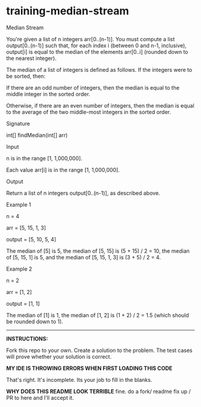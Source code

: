 # training-median-stream

Median Stream

You're given a list of n integers arr[0..(n-1)]. You must compute a list output[0..(n-1)] such that, for each index i (between 0 and n-1, inclusive), output[i] is equal to the median of the elements arr[0..i] (rounded down to the nearest integer).

The median of a list of integers is defined as follows. If the integers were to be sorted, then:

If there are an odd number of integers, then the median is equal to the middle integer in the sorted order.

Otherwise, if there are an even number of integers, then the median is equal to the average of the two middle-most integers in the sorted order.

Signature

int[] findMedian(int[] arr)

Input

n is in the range [1, 1,000,000].

Each value arr[i] is in the range [1, 1,000,000].

Output

Return a list of n integers output[0..(n-1)], as described above.

Example 1

n = 4

arr = [5, 15, 1, 3]

output = [5, 10, 5, 4]

The median of [5] is 5, the median of [5, 15] is (5 + 15) / 2 = 10, the median of [5, 15, 1] is 5, and the median of [5, 15, 1, 3] is (3 + 5) / 2 = 4.

Example 2

n = 2

arr = [1, 2]

output = [1, 1]

The median of [1] is 1, the median of [1, 2] is (1 + 2) / 2 = 1.5 (which should be rounded down to 1).

---
**INSTRUCTIONS:**

Fork this repo to your own. Create a solution to the problem. The test cases will prove whether your solution is correct.


**MY IDE IS THROWING ERRORS WHEN FIRST LOADING THIS CODE**

That's right. It's incomplete. Its your job to fill in the blanks.

**WHY DOES THIS README LOOK TERRIBLE**
fine. do a fork/ readme fix up / PR to here and I'll accept it.
